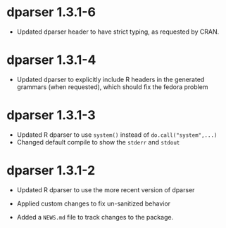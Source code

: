 # dparser 1.3.1-6

* Updated dparser header to have strict typing, as requested by CRAN.

# dparser 1.3.1-4

* Updated dparser to explicitly include R headers in the generated
  grammars (when requested), which should fix the fedora problem

# dparser 1.3.1-3

* Updated R dparser to use `system()` instead of `do.call("system",...)`
* Changed default compile to show the `stderr` and `stdout`

# dparser 1.3.1-2

* Updated R dparser to use the more recent version of dparser

* Applied custom changes to fix un-sanitized behavior

* Added a `NEWS.md` file to track changes to the package.
